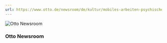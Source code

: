 ```yaml
---
url: https://www.otto.de/newsroom/de/kultur/mobiles-arbeiten-psychische-gesundheit
---
```


![Otto Newsroom](/img/medien/otto-newsroom.png)

### Otto Newsroom
